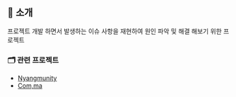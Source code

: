 ## 📑 소개
프로젝트 개발 하면서 발생하는 이슈 사항을 재현하여 원인 파악 및 해결 해보기 위한 프로젝트

### 🗂 관련 프로젝트
- [Nyangmunity](https://github.com/ppusda/NyangMunity)
- [Com,ma](https://github.com/Techit-Comma/Comma_Backend)
